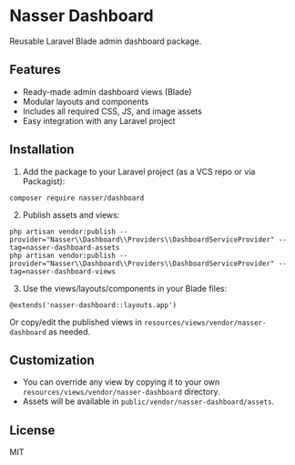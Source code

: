 # Nasser Dashboard

Reusable Laravel Blade admin dashboard package.

## Features
- Ready-made admin dashboard views (Blade)
- Modular layouts and components
- Includes all required CSS, JS, and image assets
- Easy integration with any Laravel project

## Installation

1. Add the package to your Laravel project (as a VCS repo or via Packagist):

```
composer require nasser/dashboard
```

2. Publish assets and views:

```
php artisan vendor:publish --provider="Nasser\\Dashboard\\Providers\\DashboardServiceProvider" --tag=nasser-dashboard-assets
php artisan vendor:publish --provider="Nasser\\Dashboard\\Providers\\DashboardServiceProvider" --tag=nasser-dashboard-views
```

3. Use the views/layouts/components in your Blade files:

```
@extends('nasser-dashboard::layouts.app')
```

Or copy/edit the published views in `resources/views/vendor/nasser-dashboard` as needed.

## Customization
- You can override any view by copying it to your own `resources/views/vendor/nasser-dashboard` directory.
- Assets will be available in `public/vendor/nasser-dashboard/assets`.

## License
MIT 
